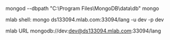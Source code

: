 mongod --dbpath "C:\Program Files\MongoDB\data\db"
mongo

mlab shell:
mongo ds133094.mlab.com:33094/lang -u dev -p dev

mlab URL
mongodb://dev:dev@ds133094.mlab.com:33094/lang